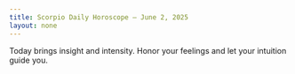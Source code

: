 ```yaml
---
title: Scorpio Daily Horoscope – June 2, 2025
layout: none
---
```


Today brings insight and intensity. Honor your feelings and let your intuition guide you.
